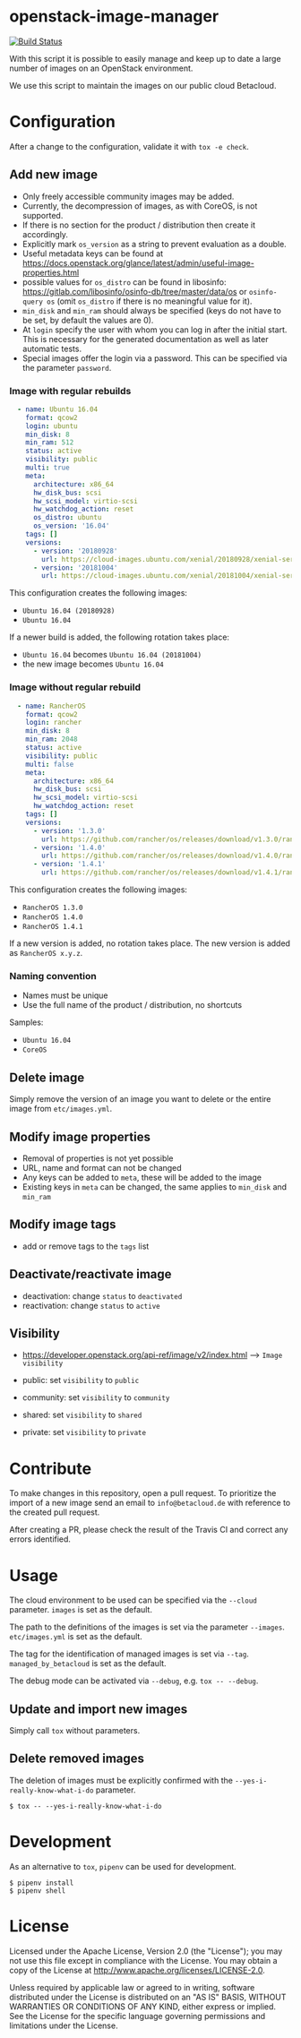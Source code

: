 # openstack-image-manager

[![Build Status](https://travis-ci.org/betacloud/openstack-image-manager.svg?branch=master)](https://travis-ci.org/betacloud/openstack-image-manager)

With this script it is possible to easily manage and keep up to date a
large number of images on an OpenStack environment.

We use this script to maintain the images on our public cloud Betacloud.

# Configuration

After a change to the configuration, validate it with `tox -e check`.

## Add new image

* Only freely accessible community images may be added.
* Currently, the decompression of images, as with CoreOS, is not supported.
* If there is no section for the product / distribution then create it
  accordingly.
* Explicitly mark `os_version` as a string to prevent evaluation as a double.
* Useful metadata keys can be found at
  https://docs.openstack.org/glance/latest/admin/useful-image-properties.html
* possible values for `os_distro` can be found in libosinfo:
  https://gitlab.com/libosinfo/osinfo-db/tree/master/data/os or
  `osinfo-query os` (omit `os_distro` if there is no meaningful value for it).
* `min_disk` and `min_ram` should always be specified (keys do not have to be
  set, by default the values are 0).
* At `login` specify the user with whom you can log in after the initial start.
  This is necessary for the generated documentation as well as later automatic
  tests.
* Special images offer the login via a password. This can be specified via the
  parameter `password`.

### Image with regular rebuilds

```yaml
  - name: Ubuntu 16.04
    format: qcow2
    login: ubuntu
    min_disk: 8
    min_ram: 512
    status: active
    visibility: public
    multi: true
    meta:
      architecture: x86_64
      hw_disk_bus: scsi
      hw_scsi_model: virtio-scsi
      hw_watchdog_action: reset
      os_distro: ubuntu
      os_version: '16.04'
    tags: []
    versions:
      - version: '20180928'
        url: https://cloud-images.ubuntu.com/xenial/20180928/xenial-server-cloudimg-amd64-disk1.img
      - version: '20181004'
        url: https://cloud-images.ubuntu.com/xenial/20181004/xenial-server-cloudimg-amd64-disk1.img
```

This configuration creates the following images:

* ``Ubuntu 16.04 (20180928)``
* ``Ubuntu 16.04``

If a newer build is added, the following rotation takes place:

* ``Ubuntu 16.04`` becomes ``Ubuntu 16.04 (20181004)``
* the new image becomes ``Ubuntu 16.04``

### Image without regular rebuild

```yaml
  - name: RancherOS
    format: qcow2
    login: rancher
    min_disk: 8
    min_ram: 2048
    status: active
    visibility: public
    multi: false
    meta:
      architecture: x86_64
      hw_disk_bus: scsi
      hw_scsi_model: virtio-scsi
      hw_watchdog_action: reset
    tags: []
    versions:
      - version: '1.3.0'
        url: https://github.com/rancher/os/releases/download/v1.3.0/rancheros-openstack.img
      - version: '1.4.0'
        url: https://github.com/rancher/os/releases/download/v1.4.0/rancheros-openstack.img
      - version: '1.4.1'
        url: https://github.com/rancher/os/releases/download/v1.4.1/rancheros-openstack.img
```

This configuration creates the following images:

* ``RancherOS 1.3.0``
* ``RancherOS 1.4.0``
* ``RancherOS 1.4.1``

If a new version is added, no rotation takes place. The new version is added
as ``RancherOS x.y.z``.

### Naming convention

* Names must be unique
* Use the full name of the product / distribution, no shortcuts

Samples:

* `Ubuntu 16.04`
* `CoreOS`

## Delete image

Simply remove the version of an image you want to delete or the entire
image from ``etc/images.yml``.

## Modify image properties

* Removal of properties is not yet possible
* URL, name and format can not be changed
* Any keys can be added to `meta`, these will be added to the image
* Existing keys in `meta` can be changed, the same applies to `min_disk`
  and `min_ram`

## Modify image tags

* add or remove tags to the ``tags`` list

## Deactivate/reactivate image

* deactivation: change `status` to `deactivated`
* reactivation: change `status` to `active`

## Visibility

* https://developer.openstack.org/api-ref/image/v2/index.html --> `Image visibility`

* public: set `visibility` to `public`
* community: set `visibility` to `community`
* shared: set `visibility` to `shared`
* private: set `visibility` to `private`

# Contribute

To make changes in this repository, open a pull request. To prioritize the import
of a new image send an email to `info@betacloud.de` with reference to the created
pull request.

After creating a PR, please check the result of the Travis CI and correct any
errors identified.

# Usage

The cloud environment to be used can be specified via the `--cloud` parameter. `images` is set as the default.

The path to the definitions of the images is set via the parameter `--images`. `etc/images.yml` is set as the default.

The tag for the identification of managed images is set via `--tag`. `managed_by_betacloud` is set as the default.

The debug mode can be activated via `--debug`, e.g.  `tox -- --debug`.

## Update and import new images

Simply call `tox` without parameters.

## Delete removed images

The deletion of images must be explicitly confirmed with the `--yes-i-really-know-what-i-do` parameter.

```
$ tox -- --yes-i-really-know-what-i-do
```

# Development

As an alternative to `tox`, `pipenv` can be used for development.

```
$ pipenv install
$ pipenv shell
```

# License

Licensed under the Apache License, Version 2.0 (the "License");
you may not use this file except in compliance with the License.
You may obtain a copy of the License at http://www.apache.org/licenses/LICENSE-2.0.

Unless required by applicable law or agreed to in writing, software
distributed under the License is distributed on an "AS IS" BASIS,
WITHOUT WARRANTIES OR CONDITIONS OF ANY KIND, either express or implied.
See the License for the specific language governing permissions and
limitations under the License.
